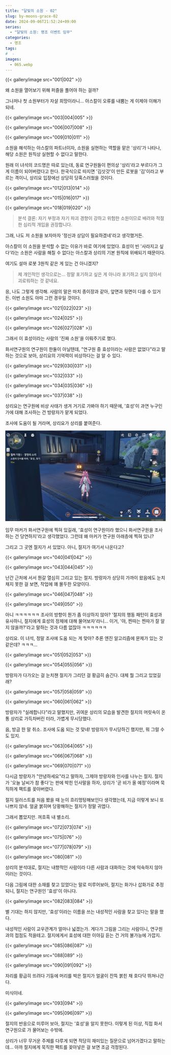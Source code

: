 ```yaml
---
title: "달빛의 소원 - 02"
slug: by-moons-grace-02
date: 2024-09-06T21:52:24+09:00
series:
  - "달빛의 소원: 명조 이벤트 임무"
categories:
  - 명조
tags:
#  - 
images:
  - 065.webp
---
```


{{< gallery/image src="001|002" >}}

왜 소원을 열어보기 위해 퍼즐을 풀어야 하는 걸까?

그나저나 첫 소원부터가 자살 희망이라니... 아스칼이 오류를 내뿜는 게 이제야 이해가 되네.

{{< gallery/image src="003|004|005" >}}

{{< gallery/image src="006|007|008" >}}

{{< gallery/image src="009|010|011" >}}

소원을 해석하는 아스칼의 파트너이자, 소원을 실현하는 역할을 맡은 '상리'가 나타나, 해당 소원은 원칙상 실현할 수 없다고 말한다.

원래 이 녀석의 코드명은 따로 있는데, 동료 연구원들이 편의상 '상리'라고 부르다가 그게 이름이 되어버렸다고 한다. 한국식으로 따지면 '김삿갓'이 만든 로봇을 '김'이라고 부르는 격이니, 상리요 입장에선 상당히 당혹스러웠을 것이다.

{{< gallery/image src="012|013|014" >}}

{{< gallery/image src="015|016|017" >}}

{{< gallery/image src="018|019|020" >}}

> 분석 결론: 자기 부정과 자기 파괴 경향이 강하고 위험한 소원이므로 배려와 적절한 심리적 개입을 권장합니다.

그래, 나도 저 소원을 보자마자 '정신과 상담이 필요하겠네'라고 생각했거든.

아스칼이 이 소원을 분석할 수 없는 이유가 바로 여기에 있었다. 효성이 빈 '사라지고 싶다'라는 소원은 사람을 해칠 수 없다는 아스칼과 상리의 기본 원칙에 위배되기 때문이다.

여기도 설마 로봇 3원칙 같은 게 있는 건 아니겠지?

> 제 개인적인 생각으로는... 정말 포기하고 싶은 게 아니라 포기하고 싶지 않아서 괴로워하는 것 같네요.

응, 나도 그렇게 생각해. 사람의 말은 마치 종이장과 같아, 앞면과 뒷면이 다를 수 있거든. 이번 소원도 아마 그런 경우일 것이다.

{{< gallery/image src="021|022|023" >}}

{{< gallery/image src="024|025" >}}

{{< gallery/image src="026|027|028" >}}

그래서 이 효성이라는 사람의 '진짜 소원'을 이뤄주기로 했다.

화서연구원의 연구원이 한둘이 아닐텐데, "연구원 중 효성이라는 사람은 없었다"라고 말하는 것으로 보아, 상리요의 기억력이 비상하다는 걸 알 수 있다.

{{< gallery/image src="029|030|031" >}}

{{< gallery/image src="032|033" >}}

{{< gallery/image src="034|035|036" >}}

{{< gallery/image src="037|038" >}}

상리요는 연구원에 비상 사태가 생겨 거기로 가봐야 하기 때문에, '효성'이 과연 누구인가에 대해 조사하는 건 방랑자가 맡게 되었다.

조사에 도움이 될 거라며, 상리요가 상리를 붙여준다.

![](039.webp)

임무 마커가 화서연구원에 찍혀 있길래, '효성이 연구원이라 했으니 화서연구원을 조사하는 건 당연하지'라고 생각했었다. 그런데 왜 마커가 연구원 아래층에 찍혀 있니?

그리고 그 곳엔 절지가 서 있었다. 아니, 절지가 여기서 나온다고?

{{< gallery/image src="040|041|042" >}}

{{< gallery/image src="043|044|045" >}}

난간 근처에 서서 뭔갈 열심히 그리고 있는 절지. 방랑자가 상당히 가까이 왔음에도 눈치채지 못한 걸 보면, 작업에 꽤 몰두한 모양이다.

{{< gallery/image src="046|047|048" >}}

{{< gallery/image src="049|050" >}}

아니 ㅋㅋㅋㅋㅋㅋ 조사의 방향이 뭔가 좀 이상하지 않아? '절지의 행동 패턴이 효성과 유사하니, 절지에게 효성의 정체에 대해 물어보자'라니... 이거, '야, 찐따는 찐따가 잘 알지 않을까?'라고 말하는 것과 다름 없잖아 ㅋㅋㅋㅋㅋㅋ

상리요. 이 녀석, 정말 조사에 도움 되는 게 맞아? 추론 엔진 알고리즘에 문제가 있는 것 같은데? ㅋㅋㅋ...

{{< gallery/image src="051|052|053" >}}

{{< gallery/image src="054|055|056" >}}

방랑자가 다가오는 걸 눈치챈 절지가 그리던 걸 황급히 숨긴다. 대체 뭘 그리고 있었길래?

{{< gallery/image src="057|058|059" >}}

{{< gallery/image src="060|061|062" >}}

방랑자가 "실례합니다"라고 말했지만, 귀여운 상리의 모습을 발견한 절지의 머릿속이 온통 상리로 가득차버린 터라, 가볍게 무시당했다.

음, 방금 한 말 취소. 조사에 도움 되는 것 맞네! 방랑자가 무시당하긴 했지만, 뭐 그럴 수도 있지.

{{< gallery/image src="063|064|065" >}}

{{< gallery/image src="066|067|068" >}}

{{< gallery/image src="069|070|071" >}}

다시금 방랑자가 "안녕하세요"라고 말하자, 그제야 방랑자와 인사를 나누는 절지. 절지가 '오늘 날씨가 참 좋다'는 판에 박힌 인사말을 하자, 상리가 '곧 비가 올 예정'이라며 묵직하게 팩트를 꽂아버렸다.

절지 일러스트를 처음 봤을 때 눈이 흐리멍텅해보인다 생각했는데, 지금 이렇게 보니 또 나쁘지 않네. 얼굴 붉히며 당황해하는 절지가 정말 귀엽다.

그래서 뽑았지만. 꺼흐흑 내 별소리.

{{< gallery/image src="072|073|074" >}}

{{< gallery/image src="075|076" >}}

{{< gallery/image src="077|078|079" >}}

{{< gallery/image src="080|081" >}}

상리의 분석대로, 절지는 내향적인 사람이라 다른 사람과 대화하는 것에 익숙하지 않아 이러는 것이다.

다음 그림에 대한 소재를 찾고 있었다는 말로 미루어보아, 절지는 화가나 삽화가로 추정되니, 절지는 연구원인 '효성'이 아니다.

{{< gallery/image src="082|083|084" >}}

별 기대는 하지 않지만, '효성'이라는 이름을 쓰는 내성적인 사람을 찾고 있다는 말을 했다.

내성적인 사람이 교우관계가 얼마나 넓겠는가. 게다가 그림을 그리는 사람이니, 연구원과의 접점도 적을테고. 절지에게서 효성에 대한 이야길 듣는 건 거의 불가능에 가깝지.

{{< gallery/image src="085|086|087" >}}

{{< gallery/image src="088|089" >}}

{{< gallery/image src="090|091|092" >}}

자리를 황급히 뜨려다 기둥에 머리를 박은 절지가 얼굴이 잔뜩 붉힌 채 호다닥 뛰쳐나간다.

미식이네.

{{< gallery/image src="093|094" >}}

{{< gallery/image src="095|096|097" >}}

절지의 반응으로 미루어 보아, 절지는 '효성'을 알지 못한다. 이렇게 된 이상, 직접 화서연구원으로 가 물어보는 수밖에.

상리가 너무 무거운 주제를 다루게 되면 적당히 재미있는 질문으로 넘어가겠다고 말하는데... 아까 절지에게 묵직한 팩트를 꽂아넣은 걸 보면 조금 걱정된다.
